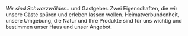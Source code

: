 *Wir sind Schwarzwälder…* und Gastgeber. Zwei Eigenschaften, die wir unsere Gäste spüren und erleben lassen wollen. Heimatverbundenheit, unsere Umgebung, die Natur und Ihre Produkte sind für uns wichtig und bestimmen unser Haus und unser Angebot.
